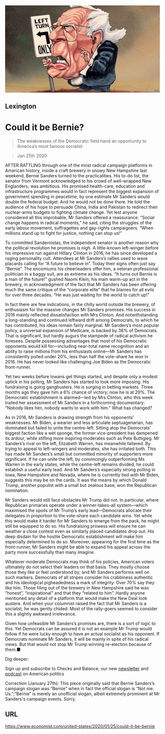 ![](./images/20200125_USD000.jpg)

## Lexington

# Could it be Bernie?

> The weaknesses of the Democratic field hand an opportunity to America’s most famous socialist

> Jan 25th 2020

AFTER RATTLING through one of the most radical campaign platforms in American history, inside a craft brewery in snowy New Hampshire last weekend, Bernie Sanders turned to the practicalities. His to-do list, the senator from Vermont acknowledged to his crowd of well-wrapped New Englanders, was ambitious. His promised health-care, education and infrastructure programmes would in fact represent the biggest expansion of government spending in peacetime; by one estimate Mr Sanders would double the federal budget. And he would not be done there. He told the audience of his hope to persuade China, India and Pakistan to redirect their nuclear-arms budgets to fighting climate change. Yet lest anyone considered all this improbable, Mr Sanders offered a reassurance. “Social change happens in radical moments,” he said, citing the struggles of the early labour movement, suffragettes and gay-rights campaigners. “When millions stand up to fight for justice, nothing can stop us!”

To committed Sandernistas, the independent senator is another reason why the political revolution he promises is nigh. A little-known left-winger before his impressive run against Hillary Clinton in 2016, he has since developed a raging personality cult. Attendees at Mr Sanders’s rallies used to wave placards calling for “A future to believe in”. Today their signs often just say “Bernie”. The encomiums his cheerleaders offer him, a veteran professional politician in a baggy suit, are as extreme as his ideas. “It turns out Bernie is a man of the future!” gushed Naomi Klein, his main warm-up act in the brewery, in acknowledgment of the fact that Mr Sanders has been offering much the same critique of the “corporate elite” that he blames for all evils for over three decades. “He was just waiting for the world to catch up!”

In fact there are few indications, in the chilly world outside the brewery, of enthusiasm for the massive changes Mr Sanders promises. His success in 2016 mainly reflected dissatisfaction with Mrs Clinton. And notwithstanding a long-standing and continued leftward drift among Democrats, to which he has contributed, his ideas remain fairly marginal. Mr Sanders’s most popular policy, a universal expansion of Medicare, is backed by 38% of Democrats. That is significant, but hardly augurs the stampede of radical activism he foresees. Despite possessing advantages that most of his Democratic opponents would kill for—including near-total name recognition and an ability to raise millions from his enthusiasts online—Mr Sanders has consistently polled under 20%, less than half the vote-share he won in 2016. He has never looked like challenging Joe Biden as the Democratic front-runner.

Yet two weeks before Iowans get things started, and despite only a modest uptick in his polling, Mr Sanders has started to look more imposing. His fundraising is going gangbusters. He is surging in betting markets. Three months ago they gave him a 6% chance of victory; now he is at 29%. The Democratic establishment is alarmed—led by Mrs Clinton, who this week trailed her assessment of Mr Sanders in a forthcoming documentary: “Nobody likes him, nobody wants to work with him.” What has changed?

As in 2016, Mr Sanders is drawing strength from his opponents’ weaknesses. Mr Biden, a wearier and less articulate septuagenarian, has dominated but failed to unite the centre-left. Sitting atop the Democrats’ biggest faction like a wet sponge, the former vice-president has dampened its ardour, while stifling more inspiring moderates such as Pete Buttigieg. Mr Sanders’s rival on the left, Elizabeth Warren, has meanwhile faltered. By trying to appeal to left-wingers and moderates, she has irritated both. This has made Mr Sanders’s small but committed minority of supporters more significant. If he can unite the left, by convincingly outperforming Ms Warren in the early states, while the centre-left remains divided, he could establish a useful early lead. And Mr Sanders’s especially strong polling in Iowa, New Hampshire and Nevada, where he is currently tied with Mr Biden, suggests this may be on the cards. It was the means by which Donald Trump, another populist with a small but zealous base, won the Republican nomination.

Mr Sanders would still face obstacles Mr Trump did not. In particular, where Republican primaries operate under a winner-takes-all system—which maximised the spoils of Mr Trump’s early lead—Democrats allocate their delegates in proportion to the vote-share each candidate wins. Yet while this would make it harder for Mr Sanders to emerge from the pack, he might still be equipped to do so. His fundraising prowess will ensure he can weather a close contest even as similarly placed candidates drop out. His deep disdain for the hostile Democratic establishment will make him especially determined to do so. Moreover, appearing for the first time as the front-runner, Mr Sanders might be able to expand his appeal across the party more successfully than many imagine.

Whatever moderate Democrats may think of his policies, American voters ultimately do not select their leaders on that basis. They mostly choose those they like or feel understood by; and Mr Sanders performs well on such markers. Democrats of all stripes consider his crabbiness authentic and his ideological pigheadedness a mark of integrity. Over 70% say they like him. Those filing out of the brewery in New Hampshire said he was “honest”, “inspirational” and that they “related to him”. Hardly anyone mentioned any detail of a platform that would make the New Deal look austere. And when your columnist raised the fact that Mr Sanders is a socialist, he was gently chided. Most of the rally-goers seemed to consider this a slightly awkward irrelevance.

Given how unfeasible Mr Sanders’s promises are, there is a sort of logic to this. Yet Democrats can be assured it is not an example Mr Trump would follow if he were lucky enough to have an actual socialist as his opponent. If Democrats nominate Mr Sanders, it will be mainly in spite of his radical views. But that would not stop Mr Trump winning re-election because of them.■

Dig deeper:

Sign up and subscribe to Checks and Balance, our new [newsletter](https://www.economist.com//checksandbalance/) and [podcast](https://www.economist.com//podcasts/2020/04/24/checks-and-balance-our-weekly-podcast-on-american-politics) on American politics

Correction (January 27th): This piece originally said that Bernie Sanders’s campaign slogan was “Bernie” when in fact the official slogan is “Not me. Us.”;“Bernie” is merely an unofficial slogan, albeit extremely prominent at Mr Sanders's campaign events. Sorry.

## URL

https://www.economist.com/united-states/2020/01/25/could-it-be-bernie
